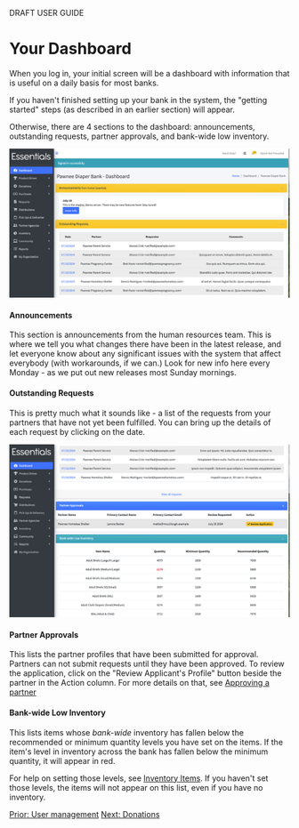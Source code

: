 DRAFT USER GUIDE
# Your Dashboard
When you log in, your initial screen will be a dashboard with information that is useful on a daily basis for most banks.

If you haven't finished setting up your bank in the system,  the "getting started" steps (as described in an earlier section) will appear.

Otherwise, there are 4 sections to the dashboard: announcements, outstanding requests, partner approvals, and bank-wide low inventory. 

![top of dashboard page](images/essentials/dashboard/essentials_dashboard_1.png)

#### Announcements
This section is announcements from the human resources team.  This is where we tell you what changes there have been in the latest release, and let everyone know about any significant issues with the system that affect everybody (with workarounds, if we can.)
Look for new info here every Monday - as we put out new releases most Sunday mornings.

#### Outstanding Requests
This is pretty much what it sounds like - a list of the requests from your partners that have not yet been fulfilled.  You can bring up the details of each request by clicking on the date.


![bottom of dashboard page](images/essentials/dashboard/essentials_dashboard_2.png)

#### Partner Approvals
This lists the partner profiles that have been submitted for approval.  Partners can not submit requests until they have been approved.  To review the application, click on the "Review Applicant's Profile" button beside the partner in the Action column.  For more details on that, see [Approving a partner](pm_approving_a_partner.md)

#### Bank-wide Low Inventory
This lists items whose *bank-wide* inventory has fallen below the recommended or minimum quantity levels you have set on the items. If the item's level in inventory across the bank has fallen below the minimum quantity, it will appear in red.

For help on setting those levels, see [Inventory Items](inventory_items.md).  If you haven't set those levels, the items will not appear on this list, even if you have no inventory.

[Prior: User management](getting_started_user_management.md) [Next: Donations](essentials_donations.md)